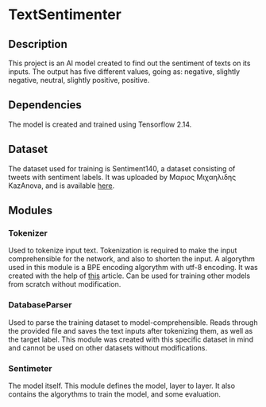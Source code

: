 # TextSentimenter

## Description
This project is an AI model created to find out the sentiment of texts on its inputs. The output has five different values, going as: negative, slightly negative, neutral, slightly positive, positive.
## Dependencies
The model is created and trained using Tensorflow 2.14.
## Dataset
The dataset used for training is Sentiment140, a dataset consisting of tweets with sentiment labels. It was uploaded by Μαριος Μιχαηλιδης KazAnova, and is available [here](https://www.kaggle.com/datasets/kazanova/sentiment140/data).
## Modules
### Tokenizer
Used to tokenize input text. Tokenization is required to make the input comprehensible for the network, and also to shorten the input. A algorythm used in this module is a BPE encoding algorythm with utf-8 encoding. It was created with the help of [this](https://medium.com/thedeephub/all-you-need-to-know-about-tokenization-in-llms-7a801302cf54) article.
Can be used for training other models from scratch without modification.
### DatabaseParser
Used to parse the training dataset to model-comprehensible. Reads through the provided file and saves the text inputs after tokenizing them, as well as the target label. This module was created with this specific dataset in mind and cannot be used on other datasets without modifications.
### Sentimeter
The model itself. This module defines the model, layer to layer. It also contains the algorythms to train the model, and some evaluation.
